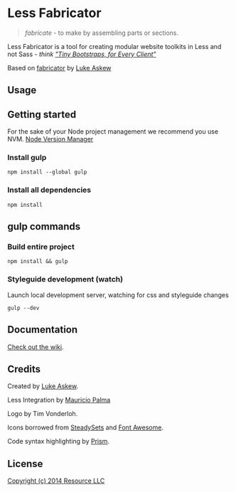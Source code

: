 
# Less Fabricator

> _fabricate_ - to make by assembling parts or sections.

Less Fabricator is a tool for creating modular website toolkits in Less and not Sass - _think ["Tiny Bootstraps, for Every Client"](http://daverupert.com/2013/04/responsive-deliverables/#tiny-bootstraps-for-every-client)_

Based on [fabricator](https://github.com/resource/fabricator) by [Luke Askew](http://lukeaskew.github.io/)

## Usage

Getting started
---------------------

For the sake of your Node project management we recommend you use NVM.
[Node Version Manager](https://github.com/creationix/nvm)

### Install gulp

```
npm install --global gulp
```

### Install all dependencies

```
npm install
```
gulp commands
---------------------

### Build entire project

```
npm install && gulp
```


### Styleguide development (watch)

Launch local development server, watching for css and styleguide changes

```
gulp --dev
```

## Documentation

[Check out the wiki](https://github.com/resource/fabricator/wiki).

## Credits

Created by [Luke Askew](http://lukeaskew.com).

Less Integration by [Mauricio Palma](http://palmaswell.com)

Logo by Tim Vonderloh.

Icons borrowed from [SteadySets](http://dribbble.com/shots/929153-Steady-set-of-icons?list=show) and [Font Awesome](http://fortawesome.github.io/Font-Awesome/).

Code syntax highlighting by [Prism](http://prismjs.com/).

## License

[Copyright (c) 2014 Resource LLC](https://github.com/resource/fabricator/blob/master/LICENSE.md)
